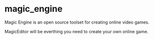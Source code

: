 # magic_engine
Magic Engine is an open source toolset for creating online video games.

MagicEditor will be everthing you need to create your own online game.
